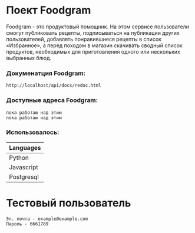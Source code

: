 # Поект Foodgram

Foodgram - это продуктовый помощник. На этом сервисе пользователи смогут публиковать рецепты, подписываться на публикации других пользователей, добавлять понравившиеся рецепты в список «Избранное», а перед походом в магазин скачивать сводный список продуктов, необходимых для приготовления одного или нескольких выбранных блюд.


### Докуменатция Foodgram:

```
http://localhost/api/docs/redoc.html
```

### Доступные адреса Foodgram:
```
пока работаю над этим
пока работаю над этим
```

### Использовалось:

| Languages |
|-----------|
| Python    |
| Javascript|
| Postgresql|

# Тестовый пользователь 
```
Эл. почта - example@example.com
Пароль - 6661789
```